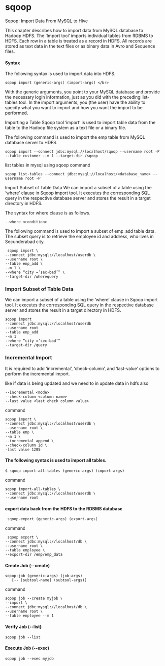 # sqoop
Sqoop: Import Data From MySQL to Hive


This chapter describes how to import data from MySQL database to Hadoop HDFS. 
The ‘Import tool’ imports individual tables from RDBMS to HDFS.
Each row in a table is treated as a record in HDFS.
All records are stored as text data in the text files or as binary data in Avro and Sequence files.

<h4> Syntax </h4>
The following syntax is used to import data into HDFS.

```
sqoop import (generic-args) (import-args) </br>
```

With the generic arguments, you point to your MySQL database and provide the necessary login information, just as you did with the preceding list-tables tool. 
In the import arguments, you (the user) have the ability to specify what you want to import and how you want the import to be performed.


Importing a Table
Sqoop tool ‘import’ is used to import table data from the table to the Hadoop file system as a text file or a binary file.

The following command is used to import the emp table from MySQL database server to HDFS.
```
sqoop import --connect jdbc:mysql://localhost/sqoop --username root -P --table customer --m 1 --target-dir /sqoop
```

list tables in mysql using sqoop command
```
sqoop list-tables --connect jdbc:mysql://localhost/<database_name> --username root -P
```

Import Subset of Table Data
We can import a subset of a table using the ‘where’ clause in Sqoop import tool. It executes the corresponding SQL query in the respective database server and stores the result in a target directory in HDFS.

The syntax for where clause is as follows.
```
--where <condition>
```
The following command is used to import a subset of emp_add table data. The subset query is to retrieve the employee id and address, who lives in Secunderabad city.
```
 sqoop import \
--connect jdbc:mysql://localhost/userdb \
--username root \
--table emp_add \
--m 1 \
--where “city =’sec-bad’” \
--target-dir /wherequery
```

<h3>Import Subset of Table Data</h3>

We can import a subset of a table using the ‘where’ clause in Sqoop import tool. It executes the corresponding SQL query in the respective database server and stores the result in a target directory in HDFS.


```
sqoop import 
--connect jdbc:mysql://localhost/userdb 
--username root 
--table emp_add 
--m 1 
--where “city =’sec-bad’” 
--target-dir /query
```

<h3>Incremental Import</h3>
It is required to add ‘incremental’, ‘check-column’, and ‘last-value’ options to perform the incremental import.


like if data is being updated and we need to in update data in hdfs also

```
--incremental <mode>
--check-column <column name>
--last value <last check column value>
```


command


```
sqoop import \
--connect jdbc:mysql://localhost/userdb \
--username root \
--table emp \
--m 1 \
--incremental append \
--check-column id \
-last value 1205
```

<h4>The following syntax is used to import all tables.</h4>


```
$ sqoop import-all-tables (generic-args) (import-args) 
```


command

```
sqoop import-all-tables \
--connect jdbc:mysql://localhost/userdb \
--username root
```



<h4> export data back from the HDFS to the RDBMS database</h4>

```
 sqoop-export (generic-args) (export-args)
 ```
 command

```
 sqoop export \
--connect jdbc:mysql://localhost/db \
--username root \
--table employee \ 
--export-dir /emp/emp_data
```


<h4>Create Job (--create)</h4>

```
sqoop-job (generic-args) (job-args)
   [-- [subtool-name] (subtool-args)]
```

command

```
sqoop job --create myjob \
--import \
--connect jdbc:mysql://localhost/db \
--username root \
--table employee --m 1
```

<h4>Verify Job (--list)</h4>

```
sqoop job --list
```

<h4>Execute Job (--exec)</h4>

```
sqoop job --exec myjob
```

